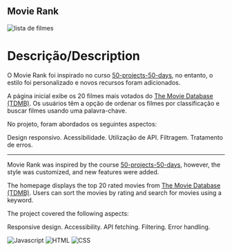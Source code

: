 ## Movie Rank

![lista de filmes](https://github.com/bruhGrassi/MovieRank/assets/87210532/c669aa94-161b-4992-9a5f-cc0200e21ee3)

# Descrição/Description

O Movie Rank foi inspirado no curso [50-projects-50-days](https://www.udemy.com/course/50-projects-50-days/), no entanto, o estilo foi personalizado e novos recursos foram adicionados.

A página inicial exibe os 20 filmes mais votados do [The Movie Database (TDMB)](https://www.themoviedb.org/). Os usuários têm a opção de ordenar os filmes por classificação e buscar filmes usando uma palavra-chave.

No projeto, foram abordados os seguintes aspectos:

Design responsivo.
Acessibilidade.
Utilização de API.
Filtragem.
Tratamento de erros.

-----------------------------------------------------------------------------------------------------------------------------------------
Movie Rank was inspired by the course [50-projects-50-days](https://www.udemy.com/course/50-projects-50-days/), however, the style was customized, and new features were added.

The homepage displays the top 20 rated movies from [The Movie Database (TDMB)](https://www.themoviedb.org/). Users can sort the movies by rating and search for movies using a keyword.

The project covered the following aspects:

Responsive design.
Accessibility.
API fetching.
Filtering.
Error handling.

![Javascript](https://img.shields.io/badge/JavaScript-F7DF1E?style=for-the-badge&logo=javascript&logoColor=black)
![HTML](https://img.shields.io/badge/HTML5-E34F26?style=for-the-badge&logo=html5&logoColor=white)
![CSS](https://img.shields.io/badge/CSS3-1572B6?style=for-the-badge&logo=css3&logoColor=white)
